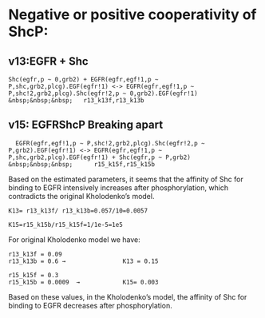 # Negative or positive cooperativity of ShcP:

## v13:EGFR + Shc
  ``` 
  Shc(egfr,p ~ 0,grb2) + EGFR(egfr,egf!1,p ~ P,shc,grb2,plcg).EGF(egfr!1) <-> EGFR(egfr,egf!1,p ~ P,shc!2,grb2,plcg).Shc(egfr!2,p ~ 0,grb2).EGF(egfr!1)  &nbsp;&nbsp;&nbsp;   r13_k13f,r13_k13b
```
## v15: EGFRShcP Breaking apart
```
  EGFR(egfr,egf!1,p ~ P,shc!2,grb2,plcg).Shc(egfr!2,p ~ P,grb2).EGF(egfr!1) <-> EGFR(egfr,egf!1,p ~ P,shc,grb2,plcg).EGF(egfr!1) + Shc(egfr,p ~ P,grb2)    &nbsp;&nbsp;&nbsp;      r15_k15f,r15_k15b
 ```

Based on the estimated parameters, it seems that the affinity of Shc for binding to EGFR intensively increases after phosphorylation, which contradicts the original Kholodenko’s model.
```
K13= r13_k13f/ r13_k13b=0.057/10=0.0057
```
```
K15=r15_k15b/r15_k15f=1/1e-5=1e5
```

For original Kholodenko model we have:
```
r13_k13f = 0.09 
r13_k13b = 0.6 →                K13 = 0.15 
```
```
r15_k15f = 0.3 
r15_k15b = 0.0009  →            K15= 0.003
``` 
Based on these values, in the Kholodenko’s model, the affinity of Shc for binding to EGFR decreases after phosphorylation. 




